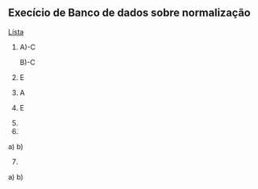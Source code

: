 Execício de Banco de dados sobre normalização
---
[Lista](https://github.com/Dayanfreitas/new/blob/master/documentos/Prova_BD_I_MER_e_Normalizacao.pdf) 

1. A)-C
   
   B)-C

2. E

3. A

4. E 

5. 
 
6. 
a)
b)

7.
a)
b)
